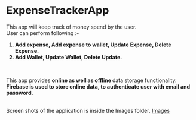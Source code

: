 # ExpenseTrackerApp

This app will keep track of money spend by the user.</br>
User can perform following :- </br>

<b>
<ol>
  <li>
    Add expense, Add expense to wallet, Update Expense, Delete Expense.
  </li>
  <li>
    Add Wallet, Update Wallet, Delete Update.
  </li>
</ol>
</b>

</br>

This app provides <b> online as well as offline </b> data storage functionality. <br>
<b>
  Firebase is used to store online data, to authenticate user with email and password.
</b>

</br>
Screen shots of the application is inside the Images folder.
<a href="https://github.com/NikunjPatel31/ExpenseTrackerApp/tree/master/Images">Images</a>

